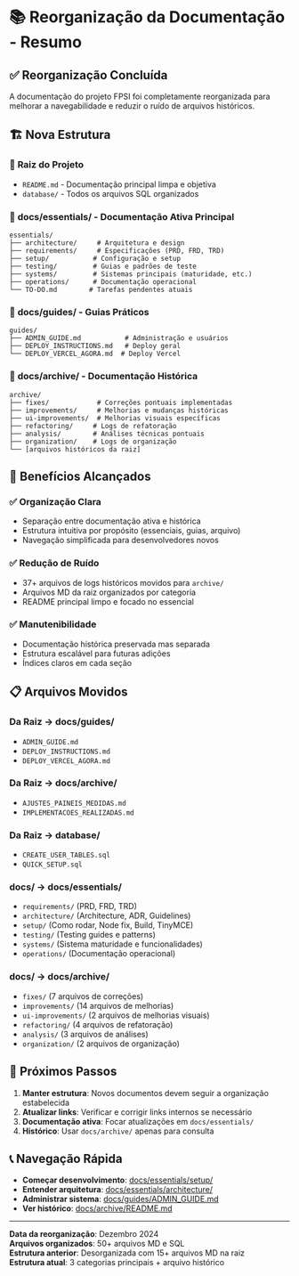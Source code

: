 # 📚 Reorganização da Documentação - Resumo

## ✅ **Reorganização Concluída**

A documentação do projeto FPSI foi completamente reorganizada para melhorar a navegabilidade e reduzir o ruído de arquivos históricos.

## 🏗️ **Nova Estrutura**

### 📁 **Raiz do Projeto**
- `README.md` - Documentação principal limpa e objetiva
- `database/` - Todos os arquivos SQL organizados

### 📁 **docs/essentials/** - Documentação Ativa Principal
```
essentials/
├── architecture/     # Arquitetura e design
├── requirements/     # Especificações (PRD, FRD, TRD)  
├── setup/           # Configuração e setup
├── testing/         # Guias e padrões de teste
├── systems/         # Sistemas principais (maturidade, etc.)
├── operations/      # Documentação operacional
└── TO-DO.md        # Tarefas pendentes atuais
```

### 📁 **docs/guides/** - Guias Práticos
```
guides/
├── ADMIN_GUIDE.md           # Administração e usuários
├── DEPLOY_INSTRUCTIONS.md   # Deploy geral
└── DEPLOY_VERCEL_AGORA.md  # Deploy Vercel
```

### 📁 **docs/archive/** - Documentação Histórica
```
archive/
├── fixes/            # Correções pontuais implementadas
├── improvements/     # Melhorias e mudanças históricas
├── ui-improvements/  # Melhorias visuais específicas
├── refactoring/     # Logs de refatoração
├── analysis/        # Análises técnicas pontuais
├── organization/    # Logs de organização
└── [arquivos históricos da raiz]
```

## 🚀 **Benefícios Alcançados**

### ✅ **Organização Clara**
- Separação entre documentação ativa e histórica
- Estrutura intuitiva por propósito (essenciais, guias, arquivo)
- Navegação simplificada para desenvolvedores novos

### ✅ **Redução de Ruído**
- 37+ arquivos de logs históricos movidos para `archive/`
- Arquivos MD da raiz organizados por categoria
- README principal limpo e focado no essencial

### ✅ **Manutenibilidade**
- Documentação histórica preservada mas separada
- Estrutura escalável para futuras adições
- Índices claros em cada seção

## 📋 **Arquivos Movidos**

### **Da Raiz → docs/guides/**
- `ADMIN_GUIDE.md`
- `DEPLOY_INSTRUCTIONS.md` 
- `DEPLOY_VERCEL_AGORA.md`

### **Da Raiz → docs/archive/**
- `AJUSTES_PAINEIS_MEDIDAS.md`
- `IMPLEMENTACOES_REALIZADAS.md`

### **Da Raiz → database/**
- `CREATE_USER_TABLES.sql`
- `QUICK_SETUP.sql`

### **docs/ → docs/essentials/**
- `requirements/` (PRD, FRD, TRD)
- `architecture/` (Architecture, ADR, Guidelines)
- `setup/` (Como rodar, Node fix, Build, TinyMCE)
- `testing/` (Testing guides e patterns)
- `systems/` (Sistema maturidade e funcionalidades)
- `operations/` (Documentação operacional)

### **docs/ → docs/archive/**
- `fixes/` (7 arquivos de correções)
- `improvements/` (14 arquivos de melhorias)
- `ui-improvements/` (2 arquivos de melhorias visuais)
- `refactoring/` (4 arquivos de refatoração)
- `analysis/` (3 arquivos de análises)
- `organization/` (2 arquivos de organização)

## 🎯 **Próximos Passos**

1. **Manter estrutura**: Novos documentos devem seguir a organização estabelecida
2. **Atualizar links**: Verificar e corrigir links internos se necessário
3. **Documentação ativa**: Focar atualizações em `docs/essentials/`
4. **Histórico**: Usar `docs/archive/` apenas para consulta

## 📞 **Navegação Rápida**

- **Começar desenvolvimento**: [docs/essentials/setup/](essentials/setup/)
- **Entender arquitetura**: [docs/essentials/architecture/](essentials/architecture/)
- **Administrar sistema**: [docs/guides/ADMIN_GUIDE.md](guides/ADMIN_GUIDE.md)
- **Ver histórico**: [docs/archive/README.md](archive/README.md)

---

**Data da reorganização**: Dezembro 2024  
**Arquivos organizados**: 50+ arquivos MD e SQL  
**Estrutura anterior**: Desorganizada com 15+ arquivos MD na raiz  
**Estrutura atual**: 3 categorias principais + arquivo histórico





